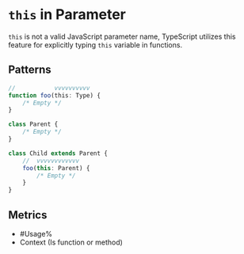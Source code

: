 # `this` in Parameter

`this` is not a valid JavaScript parameter name, TypeScript utilizes this feature for
explicitly typing `this` variable in functions.

## Patterns

```ts
//           vvvvvvvvvv
function foo(this: Type) {
    /* Empty */
}
```

```ts
class Parent {
    /* Empty */
}

class Child extends Parent {
    //  vvvvvvvvvvvv
    foo(this: Parent) {
        /* Empty */
    }
}
```

## Metrics

* #Usage%
* Context (Is function or method)
